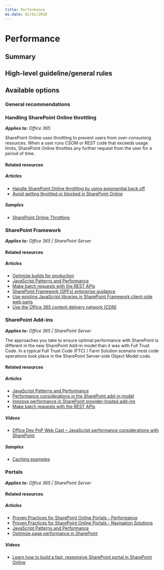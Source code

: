 ```yaml
---
title: Performance
ms.date: 02/01/2018
---
```

# Performance

## Summary


## High-level guideline/general rules



## Available options

### General recommendations

### Handling SharePoint Online throttling

_**Applies to:** Office 365_

SharePoint Online uses throttling to prevent users from over-consuming resources. When a user runs CSOM or REST code that exceeds usage limits, SharePoint Online throttles any further request from the user for a period of time.

#### Related resources

##### Articles

- [Handle SharePoint Online throttling by using exponential back off](https://docs.microsoft.com/en-us/sharepoint/dev/solution-guidance/handle-sharepoint-online-throttling-by-using-exponential-back-off)
- [Avoid getting throttled or blocked in SharePoint Online](https://docs.microsoft.com/en-us/sharepoint/dev/general-development/how-to-avoid-getting-throttled-or-blocked-in-sharepoint-online)

##### Samples

- [SharePoint Online Throttling](https://github.com/SharePoint/PnP/tree/master/Samples/Core.Throttling)

### SharePoint Framework

_**Applies to:** Office 365 | SharePoint Server_

#### Related resources

##### Articles

- [Optimize builds for production](https://docs.microsoft.com/en-us/sharepoint/dev/spfx/toolchain/optimize-builds-for-production)
- [JavaScript Patterns and Performance](https://docs.microsoft.com/en-us/sharepoint/dev/solution-guidance/javascript-patterns-and-performance)
- [Make batch requests with the REST APIs](https://docs.microsoft.com/en-us/sharepoint/dev/sp-add-ins/make-batch-requests-with-the-rest-apis)
- [SharePoint Framework (SPFx) enterprise guidance](https://docs.microsoft.com/en-us/sharepoint/dev/spfx/enterprise-guidance)
- [Use existing JavaScript libraries in SharePoint Framework client-side web parts](https://docs.microsoft.com/en-us/sharepoint/dev/spfx/web-parts/guidance/use-existing-javascript-libraries)
- [Use the Office 365 content delivery network (CDN)](https://docs.microsoft.com/en-us/sharepoint/dev/general-development/office-365-cdn)

### SharePoint Add-ins

_**Applies to:** Office 365 | SharePoint Server_

The approaches you take to ensure optimal performance with SharePoint is different in the new SharePoint Add-in model than it was with Full Trust Code. In a typical Full Trust Code (FTC) / Farm Solution scenario most code operations took place in the SharePoint Server-side Object Model code.

#### Related resources

##### Articles

- [JavaScript Patterns and Performance](https://docs.microsoft.com/en-us/sharepoint/dev/solution-guidance/javascript-patterns-and-performance)
- [Performance considerations in the SharePoint add-in model](https://docs.microsoft.com/en-us/sharepoint/dev/solution-guidance/performance-considerations-sharepoint-add-in)
- [Improve performance in SharePoint provider-hosted add-ins](https://docs.microsoft.com/en-us/sharepoint/dev/solution-guidance/improve-performance-in-sharepoint-provider-hosted-add-ins)
- [Make batch requests with the REST APIs](https://docs.microsoft.com/en-us/sharepoint/dev/sp-add-ins/make-batch-requests-with-the-rest-apis)

##### Videos

- [Office Dev PnP Web Cast – JavaScript performance considerations with SharePoint](https://dev.office.com/blogs/javascript-performance-considerations-with-sharepoint)

##### Samples

- [Caching examples](https://github.com/SharePoint/PnP/tree/master/Samples/Performance.Caching)

### Portals

_**Applies to:** Office 365 | SharePoint Server_

#### Related resources

##### Articles

- [Proven Practices for SharePoint Online Portals - Performance](https://docs.microsoft.com/en-us/sharepoint/dev/solution-guidance/portal-performance)
- [Proven Practices for SharePoint Online Portals - Navigation Solutions](https://docs.microsoft.com/en-us/sharepoint/dev/solution-guidance/portal-navigation)
- [JavaScript Patterns and Performance](https://docs.microsoft.com/en-us/sharepoint/dev/solution-guidance/javascript-patterns-and-performance)
- [Optimize page performance in SharePoint](https://docs.microsoft.com/en-us/sharepoint/dev/general-development/optimize-page-performance-in-sharepoint)

##### Videos

- [Learn how to build a fast, responsive SharePoint portal in SharePoint Online](https://www.youtube.com/watch?v=tD3mkbfhIbM)